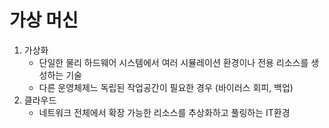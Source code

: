 # 가상 머신
1. 가상화
     - 단일한 물리 하드웨어 시스템에서 여러 시뮬레이션 환경이나 전용 리소스를 생성하는 기술
     - 다른 운영체제느 독립된 작업공간이 필요한 경우 (바이러스 회피, 백업)
3. 클라우드
     - 네트워크 전체에서 확장 가능한 리소스를 추상화하고 풀링하는 IT환경
